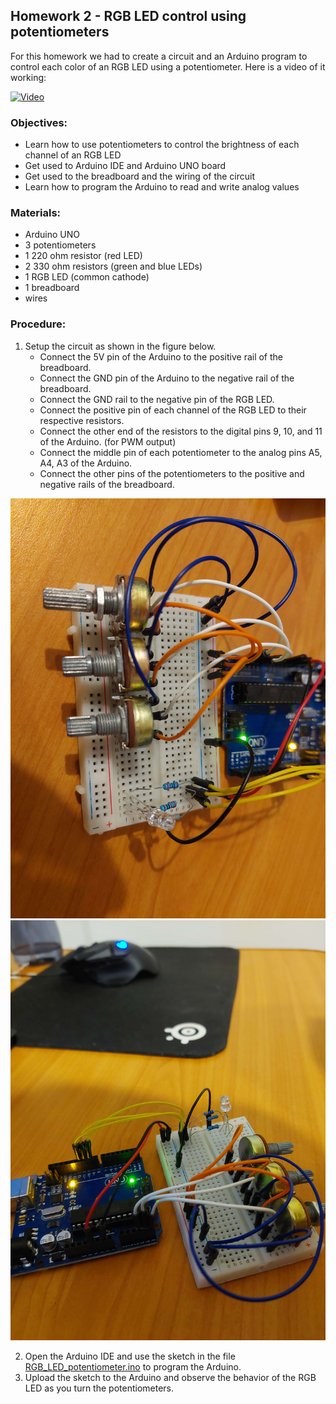 ## Homework 2 - RGB LED control using potentiometers

For this homework we had to create a circuit and an Arduino program to control each color of an RGB LED using a potentiometer. Here is a video of it working:

[![Video](https://img.youtube.com/vi/3aGk3snBxvA/hqdefault.jpg)](https://www.youtube.com/watch?v=3aGk3snBxvA)

### Objectives:
- Learn how to use potentiometers to control the brightness of each channel of an RGB LED
- Get used to Arduino IDE and Arduino UNO board
- Get used to the breadboard and the wiring of the circuit
- Learn how to program the Arduino to read and write analog values

### Materials:
- Arduino UNO
- 3 potentiometers
- 1 220 ohm resistor (red LED)
- 2 330 ohm resistors (green and blue LEDs)
- 1 RGB LED (common cathode)
- 1 breadboard
- wires

### Procedure:
1. Setup the circuit as shown in the figure below. 
    - Connect the 5V pin of the Arduino to the positive rail of the breadboard.
    - Connect the GND pin of the Arduino to the negative rail of the breadboard.
    - Connect the GND rail to the negative pin of the RGB LED.
    - Connect the positive pin of each channel of the RGB LED to their respective resistors.
    - Connect the other end of the resistors to the digital pins 9, 10, and 11 of the Arduino. (for PWM output)
    - Connect the middle pin of each potentiometer to the analog pins A5, A4, A3 of the Arduino.
    - Connect the other pins of the potentiometers to the positive and negative rails of the breadboard.

![Circuit1](Breadboard.jpg)
![Circuit2](Breadboard_and_Arduino.jpg)

2. Open the Arduino IDE and use the sketch in the file [RGB_LED_potentiometer.ino](RGB_LED_potentiometer/RGB_LED_potentiometer.ino) to program the Arduino.
3. Upload the sketch to the Arduino and observe the behavior of the RGB LED as you turn the potentiometers.